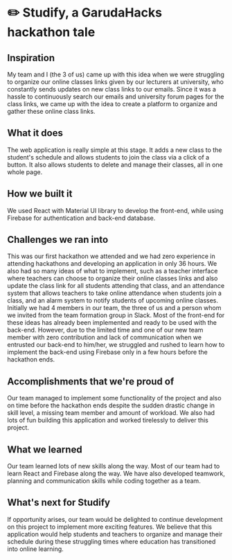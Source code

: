 # ✏️ Studify, a GarudaHacks hackathon tale

## Inspiration
My team and I (the 3 of us) came up with this idea when we were struggling to organize our online classes links given by our lecturers at university, who constantly sends updates on new class links to our emails. Since it was a hassle to continuously search our emails and university forum pages for the class links, we came up with the idea to create a platform to organize and gather these online class links.

## What it does
The web application is really simple at this stage. It adds a new class to the student's schedule and allows students to join the class via a click of a button. It also allows students to delete and manage their classes, all in one whole page.

## How we built it
We used React with Material UI library to develop the front-end, while using Firebase for authentication and back-end database.

## Challenges we ran into
This was our first hackathon we attended and we had zero experience in attending hackathons and developing an application in only 36 hours. We also had so many ideas of what to implement, such as a teacher interface where teachers can choose to organize their online classes links and also update the class link for all students attending that class, and an attendance system that allows teachers to take online attendance when students join a class, and an alarm system to notify students of upcoming online classes. Initially we had 4 members in our team, the three of us and a person whom we invited from the team formation group in Slack. Most of the front-end for these ideas has already been implemented and ready to be used with the back-end. However, due to the limited time and one of our new team member with zero contribution and lack of communication when we entrusted our back-end to him/her, we struggled and rushed to learn how to implement the back-end using Firebase only in a few hours before the hackathon ends.

## Accomplishments that we're proud of
Our team managed to implement some functionality of the project and also on time before the hackathon ends despite the sudden drastic change in skill level, a missing team member and amount of workload. We also had lots of fun building this application and worked tirelessly to deliver this project.

## What we learned
Our team learned lots of new skills along the way. Most of our team had to learn React and Firebase along the way. We have also developed teamwork, planning and communication skills while coding together as a team.

## What's next for Studify
If opportunity arises, our team would be delighted to continue development on this project to implement more exciting features. We believe that this application would help students and teachers to organize and manage their schedule during these struggling times where education has transitioned into online learning.
